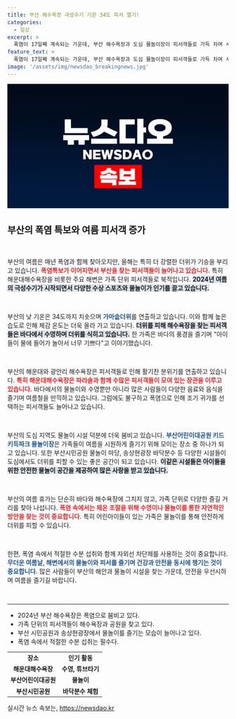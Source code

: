 ```yaml
---
title: 부산 해수욕장 극성수기 기온 34도 피서 열기!
categories:
  - 일상
excerpt: >
  폭염이 17일째 계속되는 가운데, 부산 해수욕장과 도심 물놀이장이 피서객들로 가득 차며 시원함을 만끽하고 있다. 극심한 더위 속에서도 가족 단위 방문객들은 바다와 물놀이로 더위를 피하며 여름을 즐기고 있다.
feature_text: >
  폭염이 17일째 계속되는 가운데, 부산 해수욕장과 도심 물놀이장이 피서객들로 가득 차며 시원함을 만끽하고 있다. 극심한 더위 속에서도 가족 단위 방문객들은 바다와 물놀이로 더위를 피하며 여름을 즐기고 있다.
image: '/assets/img/newsdao_breakingnews.jpg'
---
```


<p><img src="/assets/img/newsdao_breakingnews.jpg" alt="ontimetimes 속보" /></p>

<h2 data-ke-size="size26">부산의 폭염 특보와 여름 피서객 증가</h2>

<p data-ke-size="size16">&nbsp;</p>

<p>부산의 여름은 매년 폭염과 함께 찾아오지만, 올해는 특히 더 강렬한 더위가 기승을 부리고 있습니다. <b><span style="color: #ee2323;">폭염특보가 이어지면서 부산을 찾는 피서객들이 늘어나고 있습니다.</span></b> 특히 해운대해수욕장을 비롯한 주요 해변은 가족 단위 피서객들로 북적입니다. <b><span style="background-color: #21538527;">2024년 여름의 극성수기가 시작되면서 다양한 수상 스포츠와 물놀이가 인기를 끌고 있습니다.</span></b></p>

<p data-ke-size="size16">&nbsp;</p>

<p>부산의 낮 기온은 34도까지 치솟으며 <b><span style="color: #1a5490;">가마솥더위</span></b>를 연출하고 있습니다. 이와 함께 높은 습도로 인해 체감 온도는 더욱 올라 가고 있습니다. <b><span style="background-color: #21538527;">더위를 피해 해수욕장을 찾는 피서객들은 바다에서 수영하며 더위를 식히고 있습니다.</span></b> 한 가족은 바다의 풍경을 즐기며 "아이들이 물에 들어가 놀아서 너무 기쁘다"고 이야기했습니다.</p>

<p data-ke-size="size16">&nbsp;</p>

<p>부산의 해운대와 광안리 해수욕장은 피서객들로 인해 활기찬 분위기를 연출하고 있습니다. <b><span style="color: #ee2323;">특히 해운대해수욕장은 파라솔과 함께 수많은 피서객들이 모여 있는 장관을 이루고 있습니다.</span></b> 바다에서의 물놀이와 수영뿐만 아니라 많은 사람들이 다양한 음료와 음식을 즐기며 여름철을 만끽하고 있습니다. 그럼에도 불구하고 폭염으로 인해 조기 귀가를 선택하는 피서객들도 늘어나고 있습니다.</p>

<p data-ke-size="size16">&nbsp;</p>

<p>부산의 도심 지역도 물놀이 시설 덕분에 더욱 붐비고 있습니다. <b><span style="color: #1a5490;">부산어린이대공원 키드키득파크 물놀이장</span></b>은 가족들이 여름을 시원하게 즐기기 위해 모이는 장소 중 하나가 되고 있습니다. 또한 부산시민공원 물놀이 마당, 송상현광장 바닥분수 등 다양한 시설들이 도심에서도 더위를 피할 수 있는 좋은 공간이 되고 있습니다. <b><span style="background-color: #21538527;">이같은 시설들은 아이들을 위한 안전한 물놀이 공간을 제공하여 많은 사랑을 받고 있습니다.</span></b></p>

<p data-ke-size="size16">&nbsp;</p>

<p>부산의 여름 휴가는 단순히 바다와 해수욕장에 그치지 않고, 가족 단위로 다양한 즐길 거리를 찾아 나섭니다. <b><span style="color: #ee2323;">폭염 속에서는 체온 조절을 위해 수영이나 물놀이를 통한 자연적인 방안을 찾는 것이 중요합니다.</span></b> 특히 어린아이들이 있는 가족은 물놀이를 통해 안전하게 더위를 피할 수 있습니다.</p>

<p data-ke-size="size16">&nbsp;</p>

<p>한편, 폭염 속에서 적절한 수분 섭취와 함께 자외선 차단제를 사용하는 것이 중요합니다. <b><span style="color: #1a5490;">무더운 여름날, 해변에서의 물놀이와 피서를 즐기며 건강과 안전을 동시에 챙기는 것이 중요합니다.</span></b> 많은 사람들이 부산의 해안과 물놀이 시설을 찾는 가운데, 안전을 우선시하며 여름을 즐기길 바랍니다.</p>

<p data-ke-size="size16">&nbsp;</p>

<hr>

<p data-ke-size="size16"></p>

<ul>
    <li>2024년 부산 해수욕장은 폭염으로 붐비고 있다.</li>
    <li>가족 단위의 피서객들이 해수욕장과 공원을 찾고 있다.</li>
    <li>부산 시민공원과 송상현광장에서 물놀이를 즐기는 모습이 늘어나고 있다.</li>
    <li>폭염 속에서 적절한 수분 섭취는 필수다.</li>
</ul>

<p data-ke-size="size16"></p>

<table style="width: 100%;">
    <tr>
        <td style="text-align: center; height: 17px;"><b>장소</b></td>
        <td style="text-align: center; height: 17px;"><b>인기 활동</b></td>
    </tr>
    <tr>
        <td style="text-align: center; height: 17px;"><b>해운대해수욕장</b></td>
        <td style="text-align: center; height: 17px;"><b>수영, 튜브타기</b></td>
    </tr>
    <tr>
        <td style="text-align: center; height: 17px;"><b>부산어린이대공원</b></td>
        <td style="text-align: center; height: 17px;"><b>물놀이</b></td>
    </tr>
    <tr>
        <td style="text-align: center; height: 17px;"><b>부산시민공원</b></td>
        <td style="text-align: center; height: 17px;"><b>바닥분수 체험</b></td>
    </tr>
</table>

<p data-ke-size="size16"></p>
실시간 뉴스 속보는, <a href="https://newsdao.kr" rel="dofollow">https://newsdao.kr</a>


